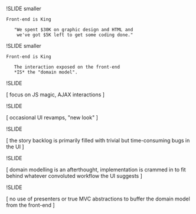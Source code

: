 !SLIDE  smaller

    Front-end is King

       "We spent $30K on graphic design and HTML and 
        we've got $5K left to get some coding done."      

!SLIDE  smaller

    Front-end is King

       The interaction exposed on the front-end
       *IS* the "domain model".

!SLIDE

[ focus on JS magic, AJAX interactions ]

!SLIDE

[ occasional UI revamps, "new look" ]

!SLIDE

[ the story backlog is primarily filled with trivial 
  but time-consuming bugs in the UI ]

!SLIDE

[ domain modelling is an afterthought, implementation is
  crammed in to fit behind whatever convoluted workflow 
  the UI suggests ]

!SLIDE

[ no use of presenters or true MVC abstractions to buffer
  the domain model from the front-end ]
